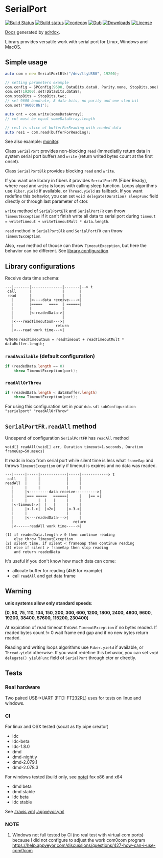 # SerialPort

[![Build Status](https://travis-ci.org/deviator/serialport.svg?branch=master)](https://travis-ci.org/deviator/serialport)
[![Build status](https://ci.appveyor.com/api/projects/status/64m852qc8j3re1y1?svg=true)](https://ci.appveyor.com/project/deviator/serialport)
[![codecov](https://codecov.io/gh/deviator/serialport/branch/master/graph/badge.svg)](https://codecov.io/gh/deviator/serialport)
[![Dub](https://img.shields.io/dub/v/serialport.svg)](http://code.dlang.org/packages/serialport)
[![Downloads](https://img.shields.io/dub/dt/serialport.svg)](http://code.dlang.org/packages/serialport)
[![License](https://img.shields.io/dub/l/serialport.svg)](http://code.dlang.org/packages/serialport)

[Docs](http://serialport.dpldocs.info/serialport.html) generated by [adrdox](https://github.com/adamdruppe/adrdox).

Library provides versatile work with serial port for Linux, Windows and MacOS.

## Simple usage

```d
auto com = new SerialPortBlk("/dev/ttyUSB0", 19200);

// setting parameters example
com.config = SPConfig(9600, DataBits.data8, Parity.none, StopBits.one)
com.set(19200).set(DataBits.data8);
com.stopBits = StopBits.two;
// set 9600 baudrate, 8 data bits, no parity and one stop bit
com.set("9600:8N1");

auto cnt = com.write(someDataArray);
// cnt must be equal someDataArray.length

// res1 is slice of bufferForReading with readed data
auto res1 = com.read(bufferForReading);
```

See also example: [monitor](example/monitor).

Class `SerialPort` provides non-blocking `read` (immediatlly return
data in system serial port buffer) and `write` (return writed bytes
count at the first onset).

Class `SerialPortBlk` provides blocking `read` and `write`.

If you want use library in fibers it provides `SerialPortFR` (Fiber Ready),
where `read` and `write` is loops with calling sleep function. Loops algorithms
use `Fiber.yield` if available, or `Thread.yield` as failback. If you want
redefine this behavior, you can set `void delegate(Duration) sleepFunc` field
directly or through last parameter of ctor.

`write` method of `SerialPortBlk` and `SerialPortFR` can throw `TimeoutException`
if it can't finish write all data to serial port during
`timeout = writeTimeout + writeTimeoutMult * data.length`.

`read` method in `SerialPortBlk` and `SerialPortFR` can throw `TimeoutException`.

Also, `read` method of thouse can throw `TimeoutException`, but here the
behavior can be different. See [library configuration](#library-configurations).

## Library configurations

Receive data time schema:

```
---|-------|--------------|-------|--> t
 call      |              |       |
 read      |              |       |
   |       |<----data receive---->|
   |       |=====   ====  | ======|
   |       |              |
   |       |<-readedData->|
   |                      |
   |<---readTimeoutSum--->|
   |                   return
   |<---read work time--->|
```

where `readTimeoutSum = readTimeout + readTimeoutMult * dataBuffer.length;`

### `readAvailable` (default configuration)

```d
if (readedData.length == 0)
    throw TimeoutException(port);
```

### `readAllOrThrow`

```d
if (readedData.length < dataBuffer.length)
    throw TimeoutException(port);
```

For using this configuration set in your `dub.sdl`
`subConfiguration "serialport" "readAllOrThrow"`

## `SerialPortFR.readAll` method

Undepend of configuration `SerialPortFR` has `readAll` method

    void[] readAll(void[] arr, Duration timeout=1.seconds, Duration frameGap=50.msecs)

It reads in loop from serial port while silent time is less what `frameGap` and
throws `TimeoutException` only if timeout is expires and no data was readed.

```
---|-----|-----|------------|-----|------------> t
 call    |     |            |     |
readAll  |     |            |     |
   |     |     |            |     |
   |     |<---------data receive---------->|
   |     |=== =====   ======|     |   |== =|
   |     |     |  |   |     |     |
   |<-timeout->|  |   |     |     |
   |     |<-1->|  |<2>|     |<-3->|
   |     |                  |     |
   |     |<---readedData--->|     |
   |                           return
   |<------readAll work time----->|

(1) if readedData.length > 0 then continue reading
    else throw TimeoutException
(2) silent time, if silent < frameGap then continue reading
(3) else if silent > frameGap then stop reading
    and return readedData
```

It's useful if you don't know how much data can come:

* allocate buffer for reading (4kB for example)
* call `readAll` and get data frame

## Warning

**unix systems allow only standard speeds:**

**[0, 50, 75, 110, 134, 150, 200, 300, 600, 1200, 1800, 2400, 4800, 9600, 19200, 38400, 57600, 115200, 230400]**

At expiration of read timeout throws `TimeoutException` if no bytes readed.
If readed bytes count != 0 wait frame end gap and if no new bytes return readed.

Reading and writing loops algorithms use `Fiber.yield` if available,
or `Thread.yield` otherwise. If you want redefine this behavior, you can set
`void delegate() yieldFunc` field of `SerialPort` through ctor or directly.

## Tests

### Real hardware

Two paired USB->UART (FTDI FT232RL) uses for tests on linux and windows.

### CI

For linux and OSX tested (socat as tty pipe creator)

* ldc
* ldc-beta
* ldc-1.8.0
* dmd
* dmd-nightly
* dmd-2.079.1
* dmd-2.078.3

For windows tested (build only, see [note](#note)) fox x86 and x64

* dmd beta
* dmd stable
* ldc beta
* ldc stable

See [.travis.yml](.travis.yml) [.appveyor.yml](.appveyor.yml)

### NOTE

1. Windows not full tested by CI (no real test with virtual com ports)
    because I did not configure to adjust the work com0com program 
    https://help.appveyor.com/discussions/questions/427-how-can-i-use-com0com 